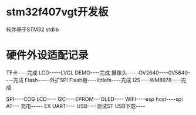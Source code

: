 # stm32f407vgt开发板
软件基于STM32 stdlib
# 硬件外设适配记录
TF卡----完成
LCD-----LVGL DEMO----完成
摄像头-----OV2640----0V5640----完成
Flash-----外扩SPI Flash板----littlefs----完成
I2S----WM8978----完成

SPI----COG LCD----
I2C----EPROM---OLED----
WIFI----esp host----spi AT---
充电-----
EX UART----
USB----测试ST USB下载----


